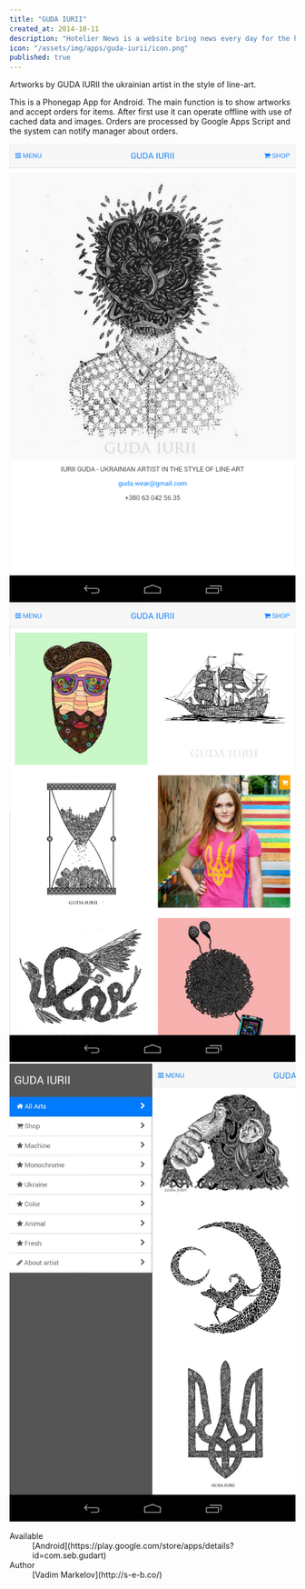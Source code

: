 ```yaml
---
title: "GUDA IURII"
created_at: 2014-10-11
description: "Hotelier News is a website bring news every day for the hoteliers in Brazil. The Hotelier News app is the pocket version of the website, updated by the latest news of it."
icon: "/assets/img/apps/guda-iurii/icon.png"
published: true
---
```


Artworks by GUDA IURII the ukrainian artist in the style of line-art.

This is a Phonegap App for Android. The main function is to show artworks and accept orders for items. 
After first use it can operate offline with use of cached data and images. Orders are processed by Google Apps Script and the system can notify manager about orders.

<div class="expo">
  <a class="expo-prev" href="#prev"><i class="fa fa-chevron-left"></i></a>
  <a class="expo-next" href="#next"><i class="fa fa-chevron-right"></i></a>
  <div class="expo-track overthrow">
    <div class="expo-viewport">
      <span class="expo-item"><img src="/assets/img/apps/guda-iurii/screen-1.jpeg" alt=""></span>
      <span class="expo-item"><img src="/assets/img/apps/guda-iurii/screen-2.jpeg" alt=""></span>
      <span class="expo-item"><img src="/assets/img/apps/guda-iurii/screen-3.jpeg" alt=""></span>
    </div>
  </div>
</div>

<dl>
  <dt>Available</dt>
  <dd>[Android](https://play.google.com/store/apps/details?id=com.seb.gudart)</dd>
  <dt>Author</dt>
  <dd>[Vadim Markelov](http://s-e-b.co/)</dd>
</dl>
